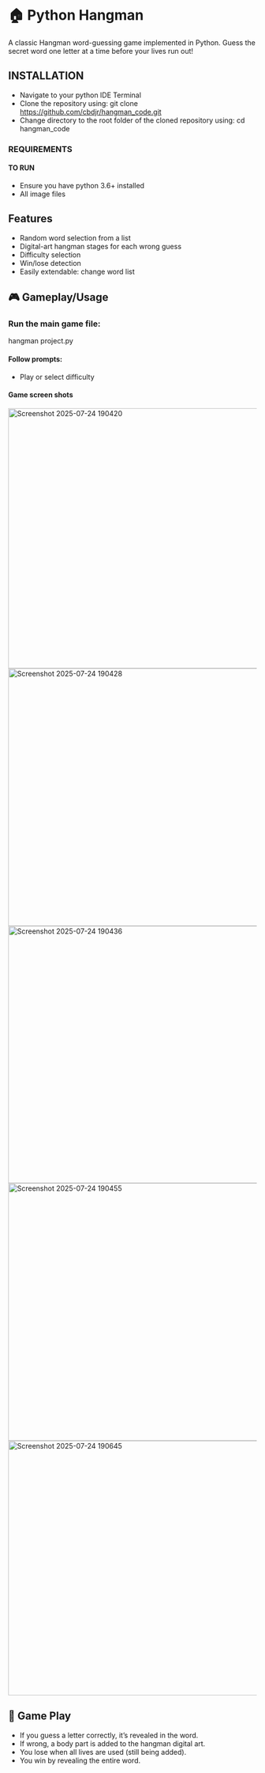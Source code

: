 # 🏠 Python Hangman

A classic Hangman word-guessing game implemented in Python. Guess the secret word one letter at a time before your lives run out!

## INSTALLATION
- Navigate to your python IDE Terminal
- Clone the repository using: git clone https://github.com/cbdjr/hangman_code.git
- Change directory to the root folder of the cloned repository using: cd hangman_code
### REQUIREMENTS
#### TO RUN
- Ensure you have python 3.6+ installed
- All image files

## Features

- Random word selection from a list
- Digital-art hangman stages for each wrong guess
- Difficulty selection
- Win/lose detection
- Easily extendable: change word list 

## 🎮 Gameplay/Usage
### Run the main game file:
hangman project.py
#### Follow prompts:
- Play or select difficulty
#### Game screen shots
<img width="798" height="526" alt="Screenshot 2025-07-24 190420" src="https://github.com/user-attachments/assets/ff2ecd28-0f0e-4307-bc73-c12304a0ddf4" />

<img width="795" height="521" alt="Screenshot 2025-07-24 190428" src="https://github.com/user-attachments/assets/251a73c7-96d1-48a3-aa7b-c0c82bbfcdb6" />

<img width="793" height="520" alt="Screenshot 2025-07-24 190436" src="https://github.com/user-attachments/assets/dfb61a2f-a262-4b04-b009-32ac94fff898" />

<img width="795" height="521" alt="Screenshot 2025-07-24 190455" src="https://github.com/user-attachments/assets/46efa505-2624-4cdf-8824-413b6faf016a" />

<img width="796" height="515" alt="Screenshot 2025-07-24 190645" src="https://github.com/user-attachments/assets/7ffbd512-e064-4693-9ae2-547ff95ae8f1" />
 
## 🧩 Game Play

- If you guess a letter correctly, it’s revealed in the word.
- If wrong, a body part is added to the hangman digital art.
- You lose when all lives are used (still being added).
- You win by revealing the entire word.






